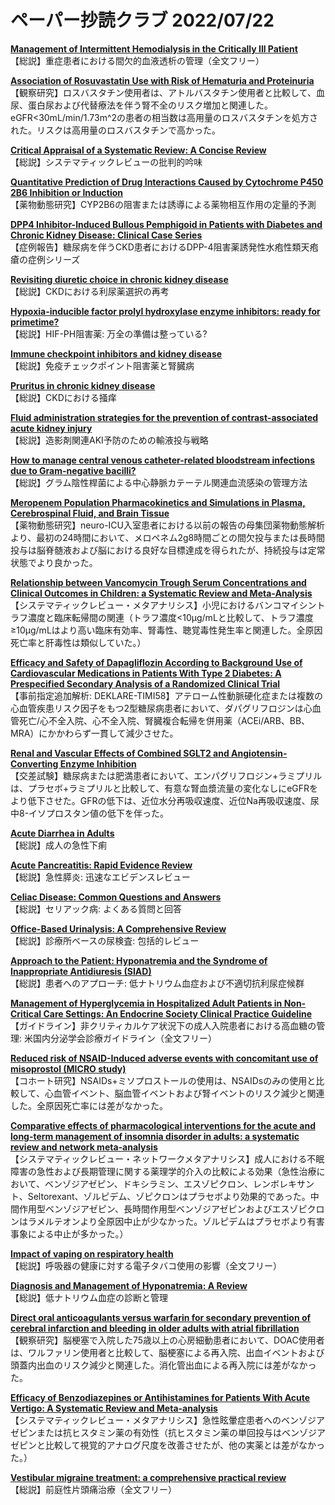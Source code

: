 # ペーパー抄読クラブ 2022/07/22

[**Management of Intermittent Hemodialysis in the Critically Ill Patient**](https://pubmed.ncbi.nlm.nih.gov/35840348/)  
【総説】重症患者における間欠的血液透析の管理（全文フリー）

[**Association of Rosuvastatin Use with Risk of Hematuria and Proteinuria**](https://pubmed.ncbi.nlm.nih.gov/35853713/)  
【観察研究】ロスバスタチン使用者は、アトルバスタチン使用者と比較して、血尿、蛋白尿および代替療法を伴う腎不全のリスク増加と関連した。eGFR<30mL/min/1.73m^2の患者の相当数は高用量のロスバスタチンを処方された。リスクは高用量のロスバスタチンで高かった。

[**Critical Appraisal of a Systematic Review: A Concise Review**](https://pubmed.ncbi.nlm.nih.gov/35853198/)  
【総説】システマティックレビューの批判的吟味

[**Quantitative Prediction of Drug Interactions Caused by Cytochrome P450 2B6 Inhibition or Induction**](https://pubmed.ncbi.nlm.nih.gov/35857278/)  
【薬物動態研究】CYP2B6の阻害または誘導による薬物相互作用の定量的予測

[**DPP4 Inhibitor-Induced Bullous Pemphigoid in Patients with Diabetes and Chronic Kidney Disease: Clinical Case Series**](https://pubmed.ncbi.nlm.nih.gov/35850099/)  
【症例報告】糖尿病を伴うCKD患者におけるDPP-4阻害薬誘発性水疱性類天疱瘡の症例シリーズ

[**Revisiting diuretic choice in chronic kidney disease**](https://pubmed.ncbi.nlm.nih.gov/35850994/)  
【総説】CKDにおける利尿薬選択の再考

[**Hypoxia-inducible factor prolyl hydroxylase enzyme inhibitors: ready for primetime?**](https://pubmed.ncbi.nlm.nih.gov/35851001/)  
【総説】HIF-PH阻害薬: 万全の準備は整っている?

[**Immune checkpoint inhibitors and kidney disease**](https://pubmed.ncbi.nlm.nih.gov/35851052/)  
【総説】免疫チェックポイント阻害薬と腎臓病

[**Pruritus in chronic kidney disease**](https://pubmed.ncbi.nlm.nih.gov/35851332/)  
【総説】CKDにおける掻痒

[**Fluid administration strategies for the prevention of contrast-associated acute kidney injury**](https://pubmed.ncbi.nlm.nih.gov/35851374/)  
【総説】造影剤関連AKI予防のための輸液投与戦略

[**How to manage central venous catheter-related bloodstream infections due to Gram-negative bacilli?**](https://pubmed.ncbi.nlm.nih.gov/35852791/)  
【総説】グラム陰性桿菌による中心静脈カテーテル関連血流感染の管理方法

[**Meropenem Population Pharmacokinetics and Simulations in Plasma, Cerebrospinal Fluid, and Brain Tissue**](https://pubmed.ncbi.nlm.nih.gov/35862739/)  
【薬物動態研究】neuro-ICU入室患者における以前の報告の母集団薬物動態解析より、最初の24時間において、メロペネム2g8時間ごとの間欠投与または長時間投与は脳脊髄液および脳における良好な目標達成を得られたが、持続投与は定常状態でより良かった。

[**Relationship between Vancomycin Trough Serum Concentrations and Clinical Outcomes in Children: a Systematic Review and Meta-Analysis**](https://pubmed.ncbi.nlm.nih.gov/35862741/)  
【システマティックレビュー・メタアナリシス】小児におけるバンコマイシントラフ濃度と臨床転帰間の関連（トラフ濃度<10μg/mLと比較して、トラフ濃度≥10μg/mLはより高い臨床有効率、腎毒性、聴覚毒性発生率と関連した。全原因死亡率と肝毒性は類似していた。）

[**Efficacy and Safety of Dapagliflozin According to Background Use of Cardiovascular Medications in Patients With Type 2 Diabetes: A Prespecified Secondary Analysis of a Randomized Clinical Trial**](https://pubmed.ncbi.nlm.nih.gov/35857296/)  
【事前指定追加解析: DEKLARE-TIMI58】アテローム性動脈硬化症または複数の心血管疾患リスク因子をもつ2型糖尿病患者において、ダパグリフロジンは心血管死亡/心不全入院、心不全入院、腎臓複合転帰を併用薬（ACEi/ARB、BB、MRA）にかかわらず一貫して減少させた。

[**Renal and Vascular Effects of Combined SGLT2 and Angiotensin-Converting Enzyme Inhibition**](https://pubmed.ncbi.nlm.nih.gov/35862082/)  
【交差試験】糖尿病または肥満患者において、エンパグリフロジン+ラミプリルは、プラセボ+ラミプリルと比較して、有意な腎血漿流量の変化なしにeGFRをより低下させた。GFRの低下は、近位水分再吸収速度、近位Na再吸収速度、尿中8-イソプロスタン値の低下を伴った。

[**Acute Diarrhea in Adults**](https://pubmed.ncbi.nlm.nih.gov/35839362/)  
【総説】成人の急性下痢

[**Acute Pancreatitis: Rapid Evidence Review**](https://pubmed.ncbi.nlm.nih.gov/35839366/)  
【総説】急性膵炎: 迅速なエビデンスレビュー

[**Celiac Disease: Common Questions and Answers**](https://pubmed.ncbi.nlm.nih.gov/35839368/)  
【総説】セリアック病: よくある質問と回答

[**Office-Based Urinalysis: A Comprehensive Review**](https://pubmed.ncbi.nlm.nih.gov/35839369/)  
【総説】診療所ベースの尿検査: 包括的レビュー

[**Approach to the Patient: Hyponatremia and the Syndrome of Inappropriate Antidiuresis (SIAD)**](https://pubmed.ncbi.nlm.nih.gov/35511757/)  
【総説】患者へのアプローチ: 低ナトリウム血症および不適切抗利尿症候群

[**Management of Hyperglycemia in Hospitalized Adult Patients in Non-Critical Care Settings: An Endocrine Society Clinical Practice Guideline**](https://pubmed.ncbi.nlm.nih.gov/35690958/)  
【ガイドライン】非クリティカルケア状況下の成人入院患者における高血糖の管理: 米国内分泌学会診療ガイドライン（全文フリー）

[**Reduced risk of NSAID-Induced adverse events with concomitant use of misoprostol (MICRO study)**](https://pubmed.ncbi.nlm.nih.gov/35661392/)  
【コホート研究】NSAIDs+ミソプロストールの使用は、NSAIDsのみの使用と比較して、心血管イベント、脳血管イベントおよび腎イベントのリスク減少と関連した。全原因死亡率には差がなかった。

[**Comparative effects of pharmacological interventions for the acute and long-term management of insomnia disorder in adults: a systematic review and network meta-analysis**](https://pubmed.ncbi.nlm.nih.gov/35843245/)  
【システマティックレビュー・ネットワークメタアナリシス】成人における不眠障害の急性および長期管理に関する薬理学的介入の比較による効果（急性治療において、ベンゾジアゼピン、ドキシラミン、エスゾピクロン、レンボレキサント、Seltorexant、ゾルピデム、ゾピクロンはプラセボより効果的であった。中間作用型ベンゾジアゼピン、長時間作用型ベンゾジアゼピンおよびエスゾピクロンはラメルテオンより全原因中止が少なかった。ゾルピデムはプラセボより有害事象による中止が多かった。）

[**Impact of vaping on respiratory health**](https://pubmed.ncbi.nlm.nih.gov/35851281/)  
【総説】呼吸器の健康に対する電子タバコ使用の影響（全文フリー）

[**Diagnosis and Management of Hyponatremia: A Review**](https://pubmed.ncbi.nlm.nih.gov/35852524/)  
【総説】低ナトリウム血症の診断と管理

[**Direct oral anticoagulants versus warfarin for secondary prevention of cerebral infarction and bleeding in older adults with atrial fibrillation**](https://pubmed.ncbi.nlm.nih.gov/35397114/)  
【観察研究】脳梗塞で入院した75歳以上の心房細動患者において、DOAC使用者は、ワルファリン使用者と比較して、脳梗塞による再入院、出血イベントおよび頭蓋内出血のリスク減少と関連した。消化管出血による再入院には差がなかった。

[**Efficacy of Benzodiazepines or Antihistamines for Patients With Acute Vertigo: A Systematic Review and Meta-analysis**](https://pubmed.ncbi.nlm.nih.gov/35849408/)  
【システマティックレビュー・メタアナリシス】急性眩暈症患者へのベンゾジアゼピンまたは抗ヒスタミン薬の有効性（抗ヒスタミン薬の単回投与はベンゾジアゼピンと比較して視覚的アナログ尺度を改善させたが、他の実薬とは差がなかった。）

[**Vestibular migraine treatment: a comprehensive practical review**](https://pubmed.ncbi.nlm.nih.gov/35859353/)  
【総説】前庭性片頭痛治療（全文フリー）